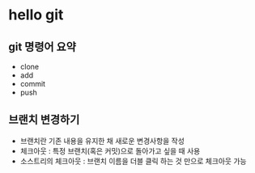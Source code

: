 # hello git

## git 명령어 요약

- clone
- add
- commit
- push

## 브랜치 변경하기
- 브랜치란 기존 내용을 유지한 채 새로운 변경사항을 작성
- 체크아웃 : 특정 브랜치(혹은 커밋)으로 돌아가고 싶을 때 사용
- 소스트리의 체크아웃 : 브랜치 이름을 더블 클릭 하는 것 만으로 체크아웃 가능